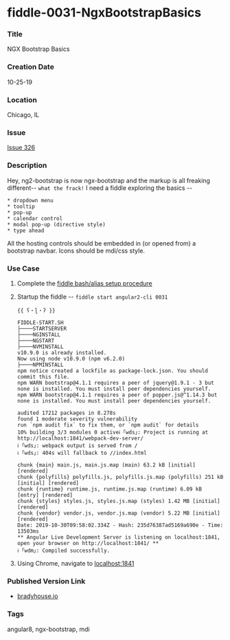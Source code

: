 fiddle-0031-NgxBootstrapBasics
======


### Title

NGX Bootstrap Basics


### Creation Date

10-25-19


### Location

Chicago, IL


### Issue

[Issue 326](https://github.com/bradyhouse/house/issues/326)


### Description

Hey, ng2-bootstrap is now ngx-bootstrap and the markup is all freaking different-- `what the frack!` I need a fiddle exploring the basics -- 

    * dropdown menu
    * tooltip
    * pop-up
    * calendar control
    * modal pop-up (directive style)
    * type ahead  

All the hosting controls should be embedded in (or opened from) a bootstrap navbar. Icons should be mdi/css style.


### Use Case<a name="use-case"></a>

1.  Complete the [fiddle bash/alias setup procedure](https://github.com/bradyhouse/house/wiki/Setup-(Mac-OS))
2.  Startup the fiddle -- `fiddle start angular2-cli 0031` 

        {{ ʕ・ɭ・ʔ }}

        FIDDLE-START.SH
        ├────STARTSERVER
        ├────NGINSTALL
        ├────NGSTART
        ├────NVMINSTALL
        v10.9.0 is already installed.
        Now using node v10.9.0 (npm v6.2.0)
        ├────NPMINSTALL
        npm notice created a lockfile as package-lock.json. You should commit this file.
        npm WARN bootstrap@4.1.1 requires a peer of jquery@1.9.1 - 3 but none is installed. You must install peer dependencies yourself.
        npm WARN bootstrap@4.1.1 requires a peer of popper.js@^1.14.3 but none is installed. You must install peer dependencies yourself.

        audited 17212 packages in 8.278s
        found 1 moderate severity vulnerability
        run `npm audit fix` to fix them, or `npm audit` for details
        10% building 3/3 modules 0 activeℹ ｢wds｣: Project is running at http://localhost:1841/webpack-dev-server/
        ℹ ｢wds｣: webpack output is served from /
        ℹ ｢wds｣: 404s will fallback to //index.html

        chunk {main} main.js, main.js.map (main) 63.2 kB [initial] [rendered]
        chunk {polyfills} polyfills.js, polyfills.js.map (polyfills) 251 kB [initial] [rendered]
        chunk {runtime} runtime.js, runtime.js.map (runtime) 6.09 kB [entry] [rendered]
        chunk {styles} styles.js, styles.js.map (styles) 1.42 MB [initial] [rendered]
        chunk {vendor} vendor.js, vendor.js.map (vendor) 5.22 MB [initial] [rendered]
        Date: 2019-10-30T09:58:02.334Z - Hash: 235d76387ad5169a690e - Time: 13503ms
        ** Angular Live Development Server is listening on localhost:1841, open your browser on http://localhost:1841/ **
        ℹ ｢wdm｣: Compiled successfully.
        
        
5.  Using Chrome, navigate to [localhost:1841](http://localhost:1841)
      
            
### Published Version Link<a name="published-version-link"></a>

* [bradyhouse.io](http://bradyhouse.github.io/angular2-cli/fiddle-0031-NgxBootstrapBasics/index.html)


### Tags

angular8, ngx-bootstrap, mdi
